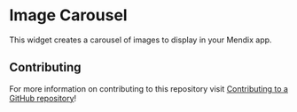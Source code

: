 # Image Carousel

This widget creates a carousel of images to display in your Mendix app.

## Contributing

For more information on contributing to this repository visit [Contributing to a GitHub repository](https://world.mendix.com/display/howto50/Contributing+to+a+GitHub+repository)!